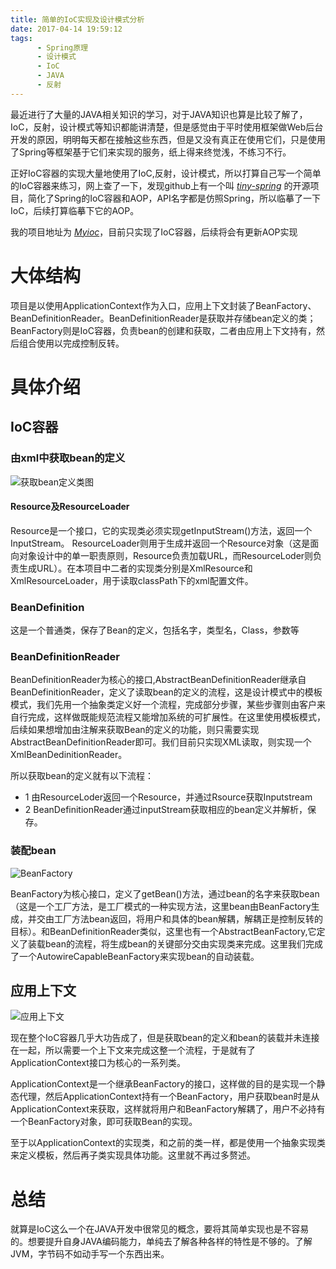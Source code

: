 ```yaml
---
title: 简单的IoC实现及设计模式分析
date: 2017-04-14 19:59:12
tags:
      - Spring原理
      - 设计模式
      - IoC
      - JAVA
      - 反射
---
```


最近进行了大量的JAVA相关知识的学习，对于JAVA知识也算是比较了解了，IoC，反射，设计模式等知识都能讲清楚，但是感觉由于平时使用框架做Web后台开发的原因，明明每天都在接触这些东西，但是又没有真正在使用它们，只是使用了Spring等框架基于它们来实现的服务，纸上得来终觉浅，不练习不行。

正好IoC容器的实现大量地使用了IoC,反射，设计模式，所以打算自己写一个简单的IoC容器来练习，网上查了一下，发现github上有一个叫 [*tiny-spring*](https://github.com/code4craft/tiny-spring) 的开源项目，简化了Spring的IoC容器和AOP，API名字都是仿照Spring，所以临摹了一下IoC，后续打算临摹下它的AOP。

我的项目地址为 [*Myioc*](https://github.com/chenlixiyuCBB/Myioc)，目前只实现了IoC容器，后续将会有更新AOP实现

# 大体结构

项目是以使用ApplicationContext作为入口，应用上下文封装了BeanFactory、BeanDefinitionReader。BeanDefinitionReader是获取并存储bean定义的类；BeanFactory则是IoC容器，负责bean的创建和获取，二者由应用上下文持有，然后组合使用以完成控制反转。

# 具体介绍

## IoC容器

### 由xml中获取bean的定义

![获取bean定义类图](https://cl.ly/302q111l0919)

#### Resource及ResourceLoader

Resource是一个接口，它的实现类必须实现getInputStream()方法，返回一个InputStream。
ResourceLoader则用于生成并返回一个Resource对象（这是面向对象设计中的单一职责原则，Resource负责加载URL，而ResourceLoder则负责生成URL）。在本项目中二者的实现类分别是XmlResource和XmlResourceLoader，用于读取classPath下的xml配置文件。

### BeanDefinition

这是一个普通类，保存了Bean的定义，包括名字，类型名，Class，参数等

### BeanDefinitionReader

BeanDefinitionReader为核心的接口,AbstractBeanDefinitionReader继承自BeanDefinitionReader，定义了读取bean的定义的流程，这是设计模式中的模板模式，我们先用一个抽象类定义好一个流程，完成部分步骤，某些步骤则由客户来自行完成，这样做既能规范流程又能增加系统的可扩展性。在这里使用模板模式，后续如果想增加由注解来获取Bean的定义的功能，则只需要实现AbstractBeanDefinitionReader即可。我们目前只实现XML读取，则实现一个XmlBeanDedinitionReader。

所以获取bean的定义就有以下流程：

* 1 由ResourceLoder返回一个Resource，并通过Rsource获取Inputstream
* 2 BeanDefinitionReader通过inputStream获取相应的bean定义并解析，保存。

### 装配bean
![BeanFactory](https://cl.ly/3p2N2b0z183f)


BeanFactory为核心接口，定义了getBean()方法，通过bean的名字来获取bean（这是一个工厂方法，是工厂模式的一种实现方法，这里bean由BeanFactory生成，并交由工厂方法bean返回，将用户和具体的bean解耦，解耦正是控制反转的目标）。和BeanDefinitionReader类似，这里也有一个AbstractBeanFactory,它定义了装载bean的流程，将生成bean的关键部分交由实现类来完成。这里我们完成了一个AutowireCapableBeanFactory来实现bean的自动装载。

## 应用上下文

![应用上下文](https://cl.ly/0g3U3V1Q2K0M)

现在整个IoC容器几乎大功告成了，但是获取bean的定义和bean的装载并未连接在一起，所以需要一个上下文来完成这整一个流程，于是就有了ApplicationContext接口为核心的一系列类。


ApplicationContext是一个继承BeanFactory的接口，这样做的目的是实现一个静态代理，然后ApplicationContext持有一个BeanFactory，用户获取bean时是从ApplicationContext来获取，这样就将用户和BeanFactory解耦了，用户不必持有一个BeanFactory对象，即可获取Bean的实现。

至于以ApplicationContext的实现类，和之前的类一样，都是使用一个抽象实现类来定义模板，然后再子类实现具体功能。这里就不再过多赘述。

# 总结
就算是IoC这么一个在JAVA开发中很常见的概念，要将其简单实现也是不容易的。想要提升自身JAVA编码能力，单纯去了解各种各样的特性是不够的。了解JVM，字节码不如动手写一个东西出来。

